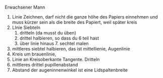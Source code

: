 Erwachsener Mann

1. Linie Zeichnen, darf nicht die ganze höhe des Papiers einnehmen und muss kürzer sein als die breite des Papiert, weil später kreis
2. LInie Siebteln
	1. dritteln (da musst du üben)
	2. drittel halbieren, so dass du 6 teil hast
	3. über linie hinaus 7. sechtel malen
3.  mittleres siebtel halbieren, das ist mittellienie, Augenlinie
4.  Kreis um brauenlinie, 
5.  Linie an Kreisoberkante Tangente. Dritteln
6.  mittleres drittel pupillenabstand
7.  Abstand der augeninnenwinkel ist eine Lidspaltenbreite